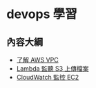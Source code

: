 # devops 學習

## 內容大綱

-   [了解 AWS VPC](understand-aws-vpc/index.md)
-   [Lambda 監聽 S3 上傳檔案](/lambda-watch-s3%20/README.md)
-   [CloudWatch 監控 EC2](understand-cloudwatch/README.md)
